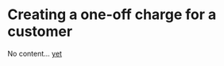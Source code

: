 # Creating a one-off charge for a customer

No content...
[yet](https://github.com/dj-stripe/dj-stripe/releases/tag/1.0.0)
